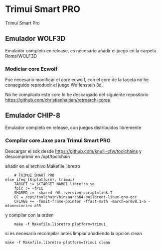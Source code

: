 
# Trimui Smart PRO
Trimui Smart Pro

## Emulador WOLF3D

Emulador completo en release, es necesario añadir el juego en la carpeta Roms/WOLF3D

### Modiciar core Ecwolf
Fue necesario modificar el core ecwolf, con el core de la tarjeta no he conseguido reproducir el juego Wolfenstein 3d.

No he compilado este core lo he descargado del siguiente repositorio https://github.com/christianhaitian/retroarch-cores


## Emulador CHIP-8

Emulador completo en release, con juegos distribuidos libremente

### Compilar core Jaxe para Trimui Smart PRO

Descargar el sdk desde https://github.com/knulli-cfw/toolchains y descomprimir en /opt/toolchain

añadir en el archivo Makefile.libretro
```
	# TRIMUI SMART PRO
else ifeq ($(platform), trimui)
	TARGET := $(TARGET_NAME)_libretro.so
	fpic := -fPIC
	SHARED := -shared -Wl,-version-script=link.T
	CC = /opt/toolchain/bin/aarch64-buildroot-linux-gnu-gcc
	CFLAGS += -fomit-frame-pointer -ffast-math -march=armv8.1-a -mtune=cortex-a35
```
y compilar con la orden
```
	make -f Makefile.libretro platform=trimui
```
si es necesario recompilar antes limpiar añadiendo la opción clean
 ```
make -f Makefile.libretro platform=trimui clean
```

